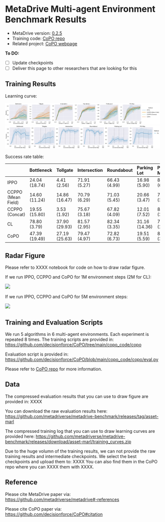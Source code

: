 # MetaDrive Multi-agent Environment Benchmark Results



* MetaDrive version: [0.2.5](https://github.com/metadriverse/metadrive/tree/releases/0.2.5)
* Training code: [CoPO repo](https://github.com/decisionforce/CoPO)
* Related project: [CoPO webpage](https://decisionforce.github.io/CoPO/)

**To DO:**

- [ ] Update checkpoints
- [ ] Deliver this page to other researchers that are looking for this

## Training Results

Learning curve:

![](figs/learning_curve.png)
![](figs/cl_learning_curve.png)

Success rate table:

|                    | Bottleneck    | Tollgate      | Intersection   | Roundabout   | Parking Lot   | PG Map        |
|:-------------------|:--------------|:--------------|:---------------|:-------------|:--------------|:--------------|
| IPPO               | 24.04 (18.74) | 4.41 (2.56)   | 71.91 (5.27)   | 66.43 (4.99) | 16.98 (5.90)  | 81.81 (6.50)  |
| CCPPO (Mean Field) | 14.60 (11.24) | 14.86 (16.47) | 70.79 (6.29)   | 71.03 (5.45) | 20.66 (3.47)  | 79.56 (3.92)  |
| CCPPO (Concat)     | 19.55 (15.80) | 3.53 (1.92)   | 75.67 (3.18)   | 67.82 (4.09) | 12.01 (7.52)  | 80.21 (3.58)  |
| CL                 | 78.80 (3.79)  | 37.90 (29.93) | 81.57 (2.95)   | 82.34 (3.35) | 31.16 (14.36) | 77.82 (24.85) |
| CoPO               | 47.39 (19.49) | 27.19 (25.63) | 79.47 (4.97)   | 72.82 (6.73) | 19.51 (5.59)  | 83.40 (3.13)  |


## Radar Figure


Please refer to XXXX notebook for code on how to draw radar figure.

If we run IPPO, CCPPO and CoPO for 1M environment steps (2M for CL):

![](figs/xxx.png)

If we run IPPO, CCPPO and CoPO for 5M environment steps:

![](figs/xxx.png)


## Training and Evaluation Scripts


We run 5 algorithms in 6 multi-agent environments. Each experiment is repeated 8 times. The training scripts are provided in:  https://github.com/decisionforce/CoPO/tree/main/copo_code/copo

Evaluation script is provided in:  https://github.com/decisionforce/CoPO/blob/main/copo_code/copo/eval.py

Please refer to [CoPO repo](https://decisionforce.github.io/CoPO/) for more information.



## Data

The compressed evaluation results that you can use to draw figure are provided in: XXXX

You can download the raw evaluation results here:  https://github.com/metadriverse/metadrive-benchmark/releases/tag/asset-marl

The compressed training log that you can use to draw learning curves are provided here: 
https://github.com/metadriverse/metadrive-benchmark/releases/download/asset-marl/training_curves.zip


Due to the huge volumn of the training results, we can not provide the raw training results and intermediate checkpoints. We select the best checkpoints and upload them to:  XXXX  You can also find them in the CoPO repo where you can XXXX them with XXXX.



## Reference

Please cite MetaDrive paper via: https://github.com/metadriverse/metadrive#-references

Please cite CoPO paper via: https://github.com/decisionforce/CoPO#citation
